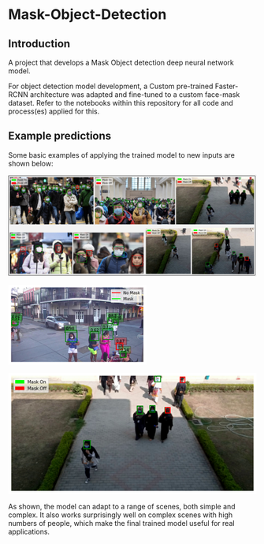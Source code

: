 # Mask-Object-Detection


## Introduction

A project that develops a Mask Object detection deep neural network model.

For object detection model development, a Custom pre-trained Faster-RCNN architecture was adapted and fine-tuned to a custom face-mask dataset. Refer to the notebooks within this repository for all code and process(es) applied for this.


## Example predictions

Some basic examples of applying the trained model to new inputs are shown below:


![Example Predictions 1](examples/prediction_example_1.png?raw=True "Example of model inference on unseen examples")


![Example Predictions 2](examples/prediction_example_2.png?raw=True "Example of model inference on unseen examples")


![Example Predictions 3](examples/prediction_example_3.png?raw=True "Example of model inference on unseen examples")


As shown, the model can adapt to a range of scenes, both simple and complex. It also works surprisingly well on complex scenes with high numbers of people, which make the final trained model useful for real applications.